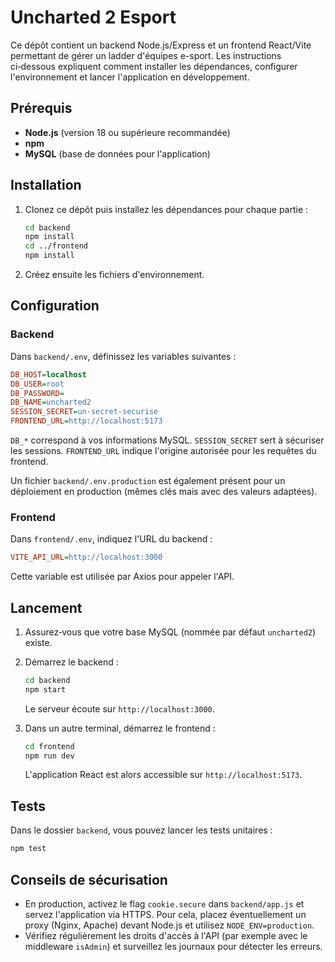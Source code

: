 # Uncharted 2 Esport

Ce dépôt contient un backend Node.js/Express et un frontend React/Vite permettant de gérer un ladder d\'équipes e-sport. Les instructions ci‑dessous expliquent comment installer les dépendances, configurer l\'environnement et lancer l\'application en développement.

## Prérequis

- **Node.js** (version 18 ou supérieure recommandée)
- **npm**
- **MySQL** (base de données pour l\'application)

## Installation

1. Clonez ce dépôt puis installez les dépendances pour chaque partie :

   ```bash
   cd backend
   npm install
   cd ../frontend
   npm install
   ```

2. Créez ensuite les fichiers d\'environnement.

## Configuration

### Backend

Dans `backend/.env`, définissez les variables suivantes :

```ini
DB_HOST=localhost
DB_USER=root
DB_PASSWORD=
DB_NAME=uncharted2
SESSION_SECRET=un-secret-securise
FRONTEND_URL=http://localhost:5173
```

`DB_*` correspond à vos informations MySQL. `SESSION_SECRET` sert à sécuriser les sessions. `FRONTEND_URL` indique l\'origine autorisée pour les requêtes du frontend.

Un fichier `backend/.env.production` est également présent pour un déploiement en production (mêmes clés mais avec des valeurs adaptées).

### Frontend

Dans `frontend/.env`, indiquez l\'URL du backend :

```ini
VITE_API_URL=http://localhost:3000
```

Cette variable est utilisée par Axios pour appeler l\'API.

## Lancement

1. Assurez‑vous que votre base MySQL (nommée par défaut `uncharted2`) existe.
2. Démarrez le backend :

   ```bash
   cd backend
   npm start
   ```

   Le serveur écoute sur `http://localhost:3000`.

3. Dans un autre terminal, démarrez le frontend :

   ```bash
   cd frontend
   npm run dev
   ```

   L\'application React est alors accessible sur `http://localhost:5173`.

## Tests

Dans le dossier `backend`, vous pouvez lancer les tests unitaires :

```bash
npm test
```

## Conseils de sécurisation

- En production, activez le flag `cookie.secure` dans `backend/app.js` et
  servez l'application via HTTPS. Pour cela, placez éventuellement un proxy
  (Nginx, Apache) devant Node.js et utilisez `NODE_ENV=production`.
- Vérifiez régulièrement les droits d'accès à l'API (par exemple avec le
  middleware `isAdmin`) et surveillez les journaux pour détecter les erreurs.

